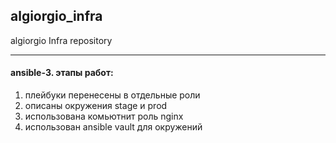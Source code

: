 ## algiorgio_infra 

algiorgio Infra repository

------------

#### ansible-3. этапы работ:
1. плейбуки перенесены в отдельные роли
2. описаны окружения stage и prod
3. использована комьютнит роль nginx
4. использован ansible vault для окружений
